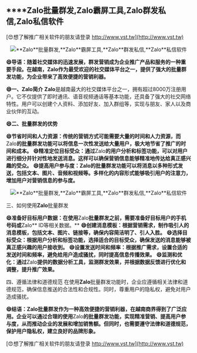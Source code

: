 ## ****Zalo**批量群发,**Zalo**霸屏工具,**Zalo**群发私信,**Zalo**私信软件**

[😍想了解推广相关软件的朋友请登录 http://www.vst.tw](http://www.vst.tw)

 <center><img src="https://vst.tw/MP4/tuiguang/png/3.png" alt="**Zalo**批量群发,**Zalo**霸屏工具,**Zalo**群发私信,**Zalo**私信软件"></center>

**😄导语：随着社交媒体的迅速发展，群发营销成为企业推广产品和服务的一种重要手段。在越南，**Zalo**作为最受欢迎的社交媒体平台之一，提供了强大的批量群发功能，为企业带来了高效便捷的营销利器。**

**😄一、**Zalo**简介**
**Zalo**是越南最大的社交媒体平台之一，拥有超过8000万注册用户。它不仅提供了即时通讯、语音视频通话等基本功能，还具备了强大的社交网络特性。用户可以创建个人资料、添加好友、加入群组等，实现与朋友、家人以及商业伙伴的互动。

**😄二、批量群发的优势**

**😄节省时间和人力资源：传统的营销方式可能需要大量的时间和人力资源，而**Zalo**的批量群发功能可以将信息一次性发送给大量用户，极大地节省了推广的时间和成本。**
**😄精准定位目标受众：通过**Zalo**的用户分析和标签功能，可以对用户进行细分并针对性地发送消息。这样可以确保营销信息能够精准地传达给真正感兴趣的受众。**
**😄提高用户参与度：**Zalo**的批量群发功能可以将消息以多种形式发送，包括文本、图片、音频和视频等。多样化的内容形式能够吸引用户的注意力，增加用户对营销信息的参与度。**

 <center><img src="https://vst.tw/MP4/tuiguang/png/3.png" alt="**Zalo**批量群发,**Zalo**霸屏工具,**Zalo**群发私信,**Zalo**私信软件"></center>

三、如何使用**Zalo**批量群发

**😄准备好目标用户数据：在使用**Zalo**批量群发之前，需要准备好目标用户的手机号码或**Zalo** ID等相关数据。**
**😄创建消息模板：根据营销需求，制作吸引人的消息模板，包括文本、图片、链接等，确保内容简洁明了、引人入胜。**
**😄选择目标受众：根据用户分析和标签功能，选择适合的目标受众，确保发送的消息能够被真正感兴趣的用户接收到。**
**😄设置发送时间和频率：根据推广需求，设置合适的发送时间和频率，避免给用户造成骚扰，同时提高信息传播效果。**
**😄监测和优化：通过**Zalo**提供的数据分析工具，监测群发效果，并根据数据反馈进行优化和调整，提升推广效果。**

四、遵循法律和道德规范
在使用**Zalo**批量群发功能时，企业应遵循相关法律和道德规范，确保信息推送的合法性和合规性。同时，尊重用户的隐私权，避免对用户造成骚扰。

**😄结语：**Zalo**批量群发作为一种高效便捷的营销利器，在越南商界得到了广泛应用。企业可以通过合理的使用**Zalo**的批量群发功能，实现精准营销、提高用户参与度，从而推动企业的发展和增加销售额。但同时，也需要遵守法律和道德规范，保护用户隐私权，建立良好的品牌形象。**

[😍想了解推广相关软件的朋友请登录 http://www.vst.tw](http://www.vst.tw)



